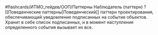 #flashcards/ИТМО_гейдев/ООП/Паттерны
Наблюдатель (паттерн)
?
[[Поведенческие паттерны|Поведенческий]] паттерн проектирования, обеспечивающий уведомление подписанных на событие объектов. Хранит в себе список подписанных, и в момент наступления определенного события вызывает их все.
